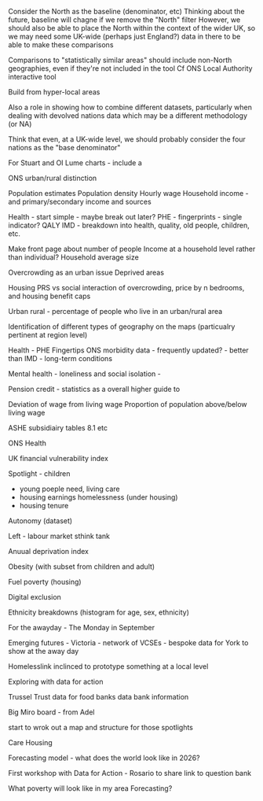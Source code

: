 Consider the North as the baseline (denominator, etc)
Thinking about the future, baseline will chagne if we remove the "North" filter
However, we should also be able to place the North within the context of the wider UK, so we may need some UK-wide (perhaps just England?) data in there to be able to make these comparisons

Comparisons to "statistically similar areas" should include non-North geographies, even if they're not included in the tool
Cf ONS Local Authority interactive tool

Build from hyper-local areas


Also a role in showing how to combine different datasets, particularly when dealing with devolved nations data which may be a different methodology (or NA)

Think that even, at a UK-wide level, we should probably consider the four nations as the "base denominator"

For Stuart and OI Lume charts - include a 

ONS urban/rural distinction

Population estimates
Population density
Hourly wage
Household income - and primary/secondary income and sources

Health - start simple - maybe break out later?
PHE - fingerprints - single indicator?
QALY
IMD - breakdown into health, quality, old people, children, etc.

Make front page about number of people
Income at a household level rather than individual?
Household average size

Overcrowding as an urban issue
Deprived areas 

Housing 
PRS vs social
interaction of overcrowding, price by n bedrooms, and housing benefit caps

Urban rural - percentage of people who live in an urban/rural area

Identification of different types of geography on the maps (particualry pertinent at region level)

Health - PHE Fingertips
ONS morbidity data - frequently updated? - better than IMD - long-term conditions

Mental health - loneliness and social isolation - 

Pension credit - statistics as a overall higher guide to

Deviation of wage from living wage
Proportion of population above/below living wage


ASHE subsidiairy tables 8.1 etc



ONS Health


UK financial vulnerability index

Spotlight - children
- young poeple
need, living care
- housing
earnings
homelessness (under housing)
- housing tenure

Autonomy (dataset)

Left - labour market sthink tank

Anuual deprivation index

Obesity (with subset from children and adult)

Fuel poverty (housing)

Digital exclusion

Ethnicity breakdowns (histogram for age, sex, ethnicity)


For the awayday - The Monday in September

Emerging futures - Victoria - network of VCSEs - bespoke data for York to show at the away day

Homelesslink inclinced to prototype something at a local level

Exploring with data for action

Trussel Trust data for food banks data bank information

Big Miro board - from Adel

start to wrok out a map and structure for those spotlights

Care
Housing


Forecasting model - what does the world look like in 2026?

First workshop with Data for Action - Rosario to share link to question bank

What poverty will look like in my area
Forecasting?
